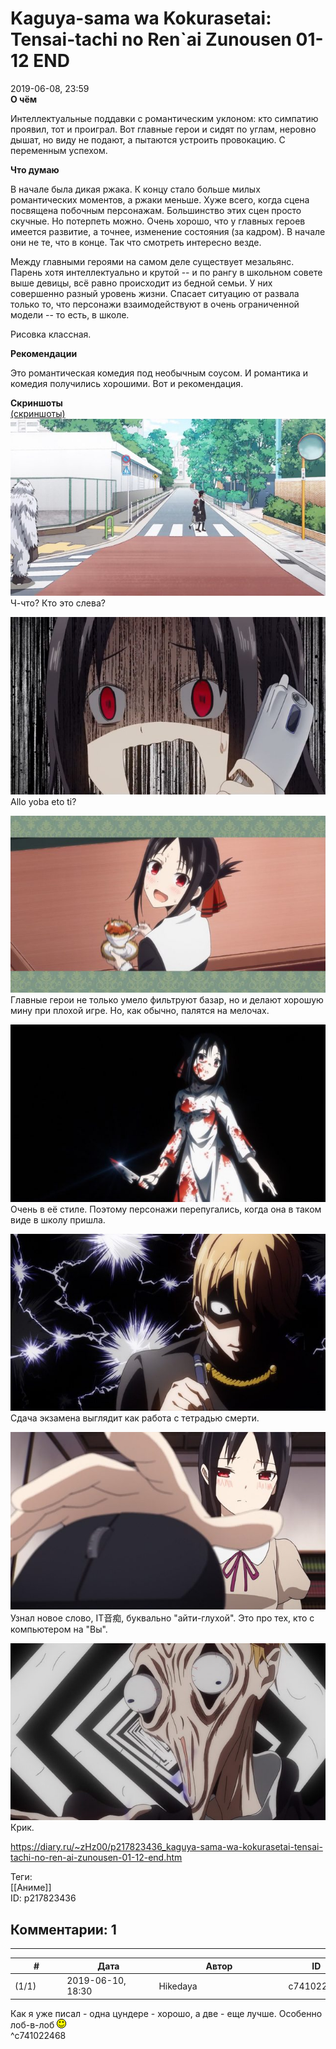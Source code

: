 Kaguya-sama wa Kokurasetai: Tensai-tachi no Ren`ai Zunousen 01-12 END
=====================================================================

  
2019-06-08, 23:59  
  **О чём**    
   
 Интеллектуальные поддавки с романтическим уклоном: кто симпатию проявил, тот и проиграл. Вот главные герои и сидят по углам, неровно дышат, но виду не подают, а пытаются устроить провокацию. С переменным успехом.   
   
  **Что думаю**    
   
 В начале была дикая ржака. К концу стало больше милых романтических моментов, а ржаки меньше. Хуже всего, когда сцена посвящена побочным персонажам. Большинство этих сцен просто скучные. Но потерпеть можно. Очень хорошо, что у главных героев имеется развитие, а точнее, изменение состояния (за кадром). В начале они не те, что в конце. Так что смотреть интересно везде.   
   
 Между главными героями на самом деле существует мезальянс. Парень хотя интеллектуально и крутой -- и по рангу в школьном совете выше девицы, всё равно происходит из бедной семьи. У них совершенно разный уровень жизни. Спасает ситуацию от развала только то, что персонажи взаимодействуют в очень ограниченной модели -- то есть, в школе.   
   
 Рисовка классная.   
   
  **Рекомендации**    
   
 Это романтическая комедия под необычным соусом. И романтика и комедия получились хорошими. Вот и рекомендация.   
   
  **Скриншоты**    
  [(скриншоты)](https://zHz00.diary.ru/p217823436.htm?index=1#linkmore217823436m1)       
  [![](pics/EGMQLVEl.png)](https://i.imgur.com/EGMQLVE.png)    
 Ч-что? Кто это слева?   
   
  [![](pics/QEHAbgLl.png)](https://i.imgur.com/QEHAbgL.png)    
 Allo yoba eto ti?   
   
  [![](pics/ZKEZovNl.png)](https://i.imgur.com/ZKEZovN.png)    
 Главные герои не только умело фильтруют базар, но и делают хорошую мину при плохой игре. Но, как обычно, палятся на мелочах.   
   
  [![](pics/dmpJ1rpl.png)](https://i.imgur.com/dmpJ1rp.png)    
 Очень в её стиле. Поэтому персонажи перепугались, когда она в таком виде в школу пришла.   
   
  [![](pics/1K06k2rl.png)](https://i.imgur.com/1K06k2r.png)    
 Сдача экзамена выглядит как работа с тетрадью смерти.   
   
  [![](pics/rT7mX06l.png)](https://i.imgur.com/rT7mX06.png)    
 Узнал новое слово, IT音痴, буквально "айти-глухой". Это про тех, кто с компьютером на "Вы".   
   
  [![](pics/Z850NB2l.png)](https://i.imgur.com/Z850NB2.png)    
 Крик.   
      
  
<https://diary.ru/~zHz00/p217823436_kaguya-sama-wa-kokurasetai-tensai-tachi-no-ren-ai-zunousen-01-12-end.htm>  
  
Теги:  
[[Аниме]]  
ID: p217823436  


Комментарии: 1
--------------

  


---



|         #         |              Дата              |                     Автор                     |           ID           |
| --- | --- | --- | --- |
| (1/1) | 2019-06-10, 18:30 | Hikedaya | c741022468 |

  
 Как я уже писал - одна цундере - хорошо, а две - еще лучше. Особенно лоб-в-лоб ![:)](pics/3.gif)   
 ^c741022468
